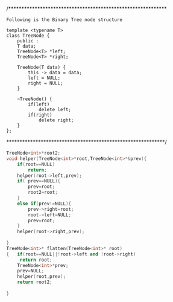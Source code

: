 
/************************************************************

    Following is the Binary Tree node structure
    
    template <typename T>
    class TreeNode {
        public :
        T data;
        TreeNode<T> *left;
        TreeNode<T> *right;

        TreeNode(T data) {
            this -> data = data;
            left = NULL;
            right = NULL;
        }

        ~TreeNode() {
            if(left)
                delete left;
            if(right)
                delete right;
        }
    };

************************************************************/
```C++
TreeNode<int>*root2;
void helper(TreeNode<int>*root,TreeNode<int>*&prev){
    if(root==NULL)
        return;
    helper(root->left,prev);
    if( prev==NULL){
        prev=root;
        root2=root;
    }
    else if(prev!=NULL){
        prev->right=root;
        root->left=NULL;
        prev=root;
    }
    helper(root->right,prev);
    
}
TreeNode<int>* flatten(TreeNode<int>* root)
{   if(root==NULL||!root->left and !root->right)
     return root;
    TreeNode<int>*prev;
 	prev=NULL;
    helper(root,prev);
 	return root2;
  
}
```

